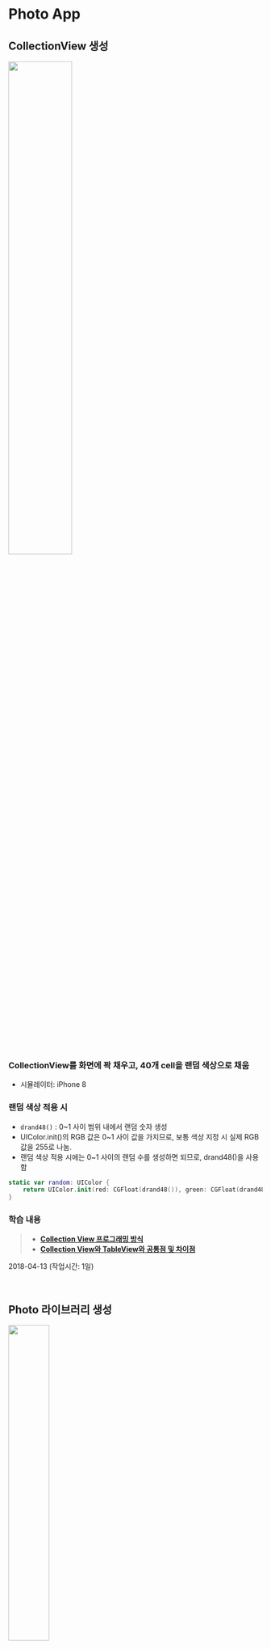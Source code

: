 # Photo App

## CollectionView 생성
<img src="img/photoapp_step1.png" width="50%"></img>

### CollectionView를 화면에 꽉 채우고, 40개 cell을 랜덤 색상으로 채움
- 시뮬레이터: iPhone 8

### 랜덤 색상 적용 시
- `drand48()` : 0~1 사이 범위 내에서 랜덤 숫자 생성
- UIColor.init()의 RGB 값은 0~1 사이 값을 가지므로, 보통 색상 지정 시 실제 RGB 값을 255로 나눔.
- 랜덤 색상 적용 시에는 0~1 사이의 랜덤 수를 생성하면 되므로, drand48()을 사용함

```swift
static var random: UIColor {
	return UIColor.init(red: CGFloat(drand48()), green: CGFloat(drand48()), blue: CGFloat(drand48()), alpha: 1)
}
```

### 학습 내용
>- **[Collection View 프로그래밍 방식]()**
>- **[Collection View와 TableView와 공통점 및 차이점](https://github.com/undervineg/swift-photoapp/blob/photo-step3/md/CollectionView_and_TableView.md)**

2018-04-13 (작업시간: 1일)

<br/>

## Photo 라이브러리 생성
<img src="img/photoapp_step2.jpeg" width="40%"></img>

### CollectionView 셀 크기 조정
#### 컬렉션뷰 셀 크기 변경 (100x100)
- [StoryBoard] 컬렉션 뷰의 셀 크기를 설정할 때는, 레이아웃의 ItemSize에 따라서 달라진다는 사실을 주의한다.
- [Code] UICollectionViewDelegateFlowLayout를 채택한 후, 해당 메소드를 구현 (기본적으로 UICollectionViewDelegate, UICollectionViewDataSource 채택해야)

```swift
func collectionView(_ collectionView: UICollectionView, layout collectionViewLayout: UICollectionViewLayout, sizeForItemAt indexPath: IndexPath) -> CGSize {
    return CGSize(width: ViewConfig.itemWidth, height: ViewConfig.itemHeight)
}
```

#### Cell에 ImageView 추가 (100x100)
- PhotoCell 커스텀 클래스 생성
- UIImageView를 추가하여 제약사항 설정
	- Frame: PhotoCell에 꽉 차도록 설정
	- ContentMode: 꽉 채워 보여주기 위해 scaleToFill로 설정

```swift
class PhotoCell: UICollectionViewCell, Reusable {
    @IBOutlet weak var photoImageView: UIImageView! {
        didSet {
            photoImageView.translatesAutoresizingMaskIntoConstraints = false
            photoImageView.leadingAnchor.constraint(equalTo: self.leadingAnchor).isActive = true
            photoImageView.trailingAnchor.constraint(equalTo: self.trailingAnchor).isActive = true
            photoImageView.topAnchor.constraint(equalTo: self.topAnchor).isActive = true
            photoImageView.bottomAnchor.constraint(equalTo: self.bottomAnchor).isActive = true
            photoImageView.contentMode = .scaleAspectFill
        }
    }
}
```

### 사진보관함에 있는 사진 이미지를 Cell에 표시
#### Photos 라이브러리 사용하여 사진보관함의 사진 불러오기
- 불러온 사진 데이터를 관리하는 Photos 클래스 작성 및 내부 사진들을 클래스 이름으로 접근하기 위해 Sequence를 채택
- PHAsset의 fetchAssets()를 통해 사진보관함의 사진들을 PHFetchResult<PHAsset> 형태로 불러옴
- option: 생성일(creationDate) 기준 내림차순(descending). 즉, 최신순으로 정렬

```swift
class Photos {
    private(set) var photoAssets = PHFetchResult<PHAsset>()
    ...
    private func fetchAllPhotosFromLibrary() -> PHFetchResult<PHAsset> {
        let options = PHFetchOptions()
        options.sortDescriptors = [NSSortDescriptor.init(key: "creationDate", ascending: false)]
        return PHAsset.fetchAssets(with: options)
    }
    ...
}
```

#### PHCachingImageManager 클래스 사용하여 Cell에 이미지 표시
- CollectionView의 특정 셀에 이미지를 표시하기 위해, 다운받은 photos 중 cell 위치와 동일한 PHAsset 데이터를 UIImage로 파싱하여 넘기는 함수 구현
- PHCachingImageManager의 requestImage() 사용
- 타깃 사이즈는 imageView 사이즈와 동일
- contentMode는 PHImageContentMode 타입으로, 이미지를 자르는 모드이다. aspectFill로 설정하여 이미지뷰를 꽉 채울 수 있는 크기로 자를 수 있도록 함
- 탈출 클로저를 파라미터에 정의하여 image를 메소드 호출 부분에서 처리하도록 함

```swift
private let imageManager: PHCachingImageManager
...
func requestImage(at index: Int, _ completion: @escaping (UIImage?) -> (Void)) {
        imageManager.requestImage(for: photos.at(index),
                                  targetSize: CGSize(width: ViewConfig.itemWidth, height: ViewConfig.itemHeight),
                                  contentMode: PHImageContentMode.aspectFill,
                                  options: nil) { image, _ in completion(image) }
}
```

- 메소드 호출 부분 (ViewController)

```swift
func collectionView(_ collectionView: UICollectionView, cellForItemAt indexPath: IndexPath) -> UICollectionViewCell {
    let cell = collectionView.dequeueReusableCell(withReuseIdentifier: PhotoCell.id, for: indexPath) as! PhotoCell
    photoService.requestImage(at: indexPath.item) { image in
        cell.photoImageView.image = image
    }
	return cell
}
```

#### PHPhotoLibrary 클래스 사용하여 사진보관함 변경 여부를 관찰
- Photos 데이터를 다루는 PhotoService 클래스를 정의: Photos는 자료구조로만 사용하기 위함
- PHPhotoLibraryChangeObserver를 채택하여 `PHPhotoLibrary.shared().register(self)`로 옵저버를 등록하면 사진보관함의 변경 여부를 알 수 있음
- PHPhotoLibraryChangeObserver의 photoLibraryDidChange() 메소드를 구현하여 사진보관함 변경 시 처리할 로직 추가: 변경사항으로 Photos를 업데이트하고, VC에 노티를 보내어 뷰를 변경할 수 있도록 함

```swift
func photoLibraryDidChange(_ changeInstance: PHChange) {
    guard let changes = changeInstance.changeDetails(for: self.photos.photoAssets) else { return }
    self.photos.updateAssets(with: changes.fetchResultAfterChanges)
    NotificationCenter.default.post(name: .photoLibraryChanged, object: nil,
                                    userInfo: [NotificationKeys.photoChanges: changes])
}
```

- VC에서 변경사항을 받아 뷰 업데이트: changes가 큰 변화인 경우, 전체 컬렉션뷰 데이터를 재로드. 점진적인 변경사항이라면, 해당 부분만 업데이트.

```swift
@objc func updateCollectionView(notification: Notification) {
    guard let userInfo = notification.userInfo,
        let changes = userInfo[NotificationKeys.photoChanges] as? PHFetchResultChangeDetails<PHAsset> else { return }
    DispatchQueue.main.async {
        changes.hasIncrementalChanges ? self.updateChangedItems(changes) : self.collectionView.reloadData()
    }
}
```

- 점진적인 변경사항인 경우: 변경된 인덱스들만 배치 업데이트. 앱이 running 중에 사진첩에 변화가 생기면 바로 반영된다.
- 이 때, **IndexPath.init(index:)를 사용하면 런타임 에러가 발생한다. 따라서 꼭 section을 지정할 수 있는 IndexPath.init(row:section:) 메소드를 사용한다.**

```swift
private func updateChangedItems(_ changes: PHFetchResultChangeDetails<PHAsset>) {
    self.collectionView.performBatchUpdates({
        if let insertedIndexes = changes.insertedIndexes, insertedIndexes.count > 0 {
            self.collectionView.insertItems(at: insertedIndexes.compactMap { IndexPath(row: $0, section: 0) })
        }
        if let deletedIndexes = changes.removedIndexes, deletedIndexes.count > 0 {
            self.collectionView.deleteItems(at: deletedIndexes.compactMap { IndexPath(row: $0, section: 0) })
        }
        if let changedIndexes = changes.changedIndexes, changedIndexes.count > 0 {
            self.collectionView.reloadItems(at: changedIndexes.compactMap { IndexPath(row: $0, section: 0) })
        }
        if changes.hasMoves {
            changes.enumerateMoves {
                self.collectionView.moveItem(at: IndexPath(row: $0, section: 0), to: IndexPath(row: $1, section: 0))
            }
        }
    })
}
```

### 학습 내용
>- **[Photos 라이브러리의 구성](https://github.com/undervineg/swift-photoapp/blob/photo-step3/md/Photos_FrameWork.md)**
>- **[PHImageContentMode와 UIImageView의 ContentMode의 차이](https://github.com/undervineg/swift-photoapp/blob/photo-step3/md/PHImageContentMode_ContentMode.md)**

2018-04-17 (작업시간: 1일)

<br/>

## 이미지 여러 장으로 3초짜리 동영상 만들기
<img src="img/photoapp_step3_1.jpeg" width="40%"></img>
<img src="img/photoapp_step3_2.jpeg" width="40%"></img>
<img src="img/photoapp_step3_3.jpeg" width="40%"></img>
<img src="img/photoapp_step3_4.jpeg" width="40%"></img>

### 라이브 포토 아이콘 표시
- 라이브포토 이미지를 표시할 UIImageView 요소를 cell에 추가
- 오토레이아웃은 코드로 추가: 셀의 우상단에 1/4 크기로 붙임

```swift
@IBOutlet weak var liveBadgeImageView: UIImageView! {
    didSet {
        liveBadgeImageView.translatesAutoresizingMaskIntoConstraints = false
        liveBadgeImageView.widthAnchor.constraint(equalTo: self.widthAnchor, multiplier: 0.25).isActive = true
        liveBadgeImageView.heightAnchor.constraint(equalTo: self.heightAnchor, multiplier: 0.25).isActive = true
        liveBadgeImageView.trailingAnchor.constraint(equalTo: self.trailingAnchor).isActive = true
        liveBadgeImageView.topAnchor.constraint(equalTo: self.topAnchor).isActive = true
    }
}
```

- asset의 mediaSubTypes 중 .photoLive 서브타입이 있는지 확인할 수 있는 프로퍼티 익스텐션 추가

```swift
extension PHAsset {
    var isLivePhoto: Bool {
        return self.mediaSubtypes.contains(.photoLive)
    }
}
```

- requestImage() 시, 라이브포토 여부도 클로저의 인자로 전달하여 컬렉션뷰 셀 표시 시 라이브포토인 경우 아이콘 표시
- 라이브포토 표시는 `PHLivePhotoView.livePhotoBadgeImage(options:)` 사용

```swift
func requestImage(at index: Int, _ completion: @escaping (UIImage?, Bool) -> (Void)) {
    imageManager.requestImage(for: photos.at(index),
                              targetSize: ViewConfig.itemSize,
                              contentMode: PHImageContentMode.aspectFill,
                              options: nil) { image, _ in completion(image, self.photos.at(index).isLivePhoto) }
}

func collectionView(_ collectionView: UICollectionView, cellForItemAt indexPath: IndexPath) -> UICollectionViewCell {
	...
	photoService.requestImage(at: indexPath.item) { image, isLivePhoto  in
	    cell.photoImageView.image = image
	    cell.liveBadgeImageView.image = isLivePhoto ? PHLivePhotoView.livePhotoBadgeImage(options: .overContent) : nil
	}
	...
}
```

### 셀 다중 선택 및 Done 버튼 활성화
#### 선택된 셀의 테두리를 빨간색으로 표시
- UICollectionViewCell를 상속받는 뷰에 isSelected를 오버라이드 하여 셀이 선택될 때는 빨간색, 선택 해제되면 무색으로 변경되도록 구현

```swift
override var isSelected: Bool {
    didSet {
        selectedBackgroundView?.layer.borderWidth = 5
        selectedBackgroundView?.layer.borderColor = isSelected ? UIColor.red.cgColor : UIColor.clear.cgColor
    }
}
```

- 이 때, 테두리를 selectedBackgroundView 프로퍼티에 적용하는데, 

#### 셀 3개 이상 선택 시 Done 버튼 활성화
#### Done 버튼 클릭 시, 3초 길이 비디오로 만들어 사진보관함에 저장

### 학습 내용
>- **[UICollectionView 셀의 구성]()**
>- **[AVFoundation 라이브러리의 구성]()**

2018-04-24 (작업시간: 2일)

<br/>